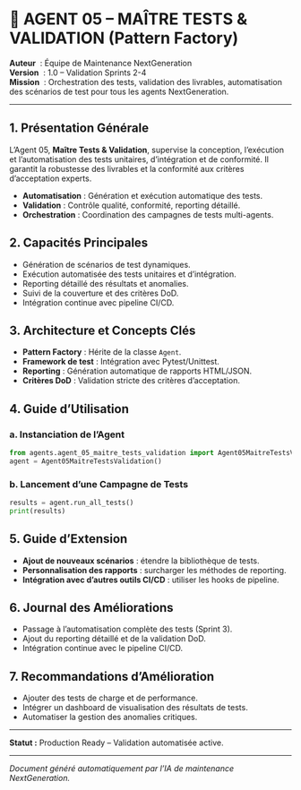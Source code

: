 # 🧪 AGENT 05 – MAÎTRE TESTS & VALIDATION (Pattern Factory)

**Auteur**    : Équipe de Maintenance NextGeneration  
**Version**   : 1.0 – Validation Sprints 2-4  
**Mission**   : Orchestration des tests, validation des livrables, automatisation des scénarios de test pour tous les agents NextGeneration.

---

## 1. Présentation Générale

L’Agent 05, **Maître Tests & Validation**, supervise la conception, l’exécution et l’automatisation des tests unitaires, d’intégration et de conformité. Il garantit la robustesse des livrables et la conformité aux critères d’acceptation experts.

- **Automatisation** : Génération et exécution automatique des tests.
- **Validation** : Contrôle qualité, conformité, reporting détaillé.
- **Orchestration** : Coordination des campagnes de tests multi-agents.

## 2. Capacités Principales

- Génération de scénarios de test dynamiques.
- Exécution automatisée des tests unitaires et d’intégration.
- Reporting détaillé des résultats et anomalies.
- Suivi de la couverture et des critères DoD.
- Intégration continue avec pipeline CI/CD.

## 3. Architecture et Concepts Clés

- **Pattern Factory** : Hérite de la classe `Agent`.
- **Framework de test** : Intégration avec Pytest/Unittest.
- **Reporting** : Génération automatique de rapports HTML/JSON.
- **Critères DoD** : Validation stricte des critères d’acceptation.

## 4. Guide d’Utilisation

### a. Instanciation de l’Agent
```python
from agents.agent_05_maitre_tests_validation import Agent05MaitreTestsValidation
agent = Agent05MaitreTestsValidation()
```

### b. Lancement d’une Campagne de Tests
```python
results = agent.run_all_tests()
print(results)
```

## 5. Guide d’Extension

- **Ajout de nouveaux scénarios** : étendre la bibliothèque de tests.
- **Personnalisation des rapports** : surcharger les méthodes de reporting.
- **Intégration avec d’autres outils CI/CD** : utiliser les hooks de pipeline.

## 6. Journal des Améliorations

- Passage à l’automatisation complète des tests (Sprint 3).
- Ajout du reporting détaillé et de la validation DoD.
- Intégration continue avec le pipeline CI/CD.

## 7. Recommandations d’Amélioration

- Ajouter des tests de charge et de performance.
- Intégrer un dashboard de visualisation des résultats de tests.
- Automatiser la gestion des anomalies critiques.

---

**Statut :** Production Ready – Validation automatisée active.

---

*Document généré automatiquement par l’IA de maintenance NextGeneration.*